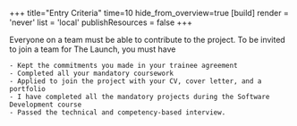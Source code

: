 +++
title="Entry Criteria"
time=10
hide_from_overview=true
[build]
  render = 'never'
  list = 'local'
  publishResources = false
+++

Everyone on a team must be able to contribute to the project. To be invited to join a team for The Launch, you must have

```objectives
- Kept the commitments you made in your trainee agreement
- Completed all your mandatory coursework
- Applied to join the project with your CV, cover letter, and a portfolio
- I have completed all the mandatory projects during the Software Development course
- Passed the technical and competency-based interview.
```

